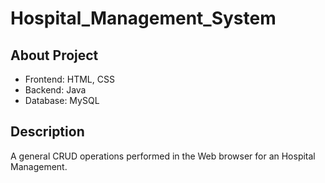 # Hospital_Management_System
## About Project
- Frontend: HTML, CSS
- Backend: Java
- Database: MySQL

## Description
  A general CRUD operations performed in the Web browser for an Hospital Management.
